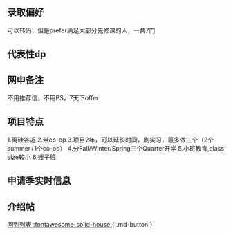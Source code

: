 ## 录取偏好
可以转码，但是prefer满足大部分先修课的人，一共7门
## 代表性dp

## 网申备注
不用推荐信，不用PS，7天下offer
## 项目特点
1.离硅谷近
2.带co-op
3.项目2年，可以延长时间，刷实习，最多做三个（2个summer+1个co-op）
4.分Fall/Winter/Spring三个Quarter开学
5.小班教育,class size较小
6.嫂子班
## 申请季实时信息

## 介绍帖

[回到列表 :fontawesome-solid-house:](选校梯度.md){ .md-button }
